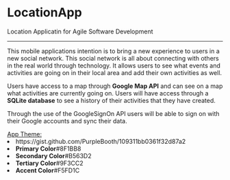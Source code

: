# LocationApp
Location Applicatin for Agile Software Development
______________________________________

This mobile applications intention is to bring a new experience to users in a new social network. This social network is all about
connecting with others in the real world through technology. It allows users to see what events and activities are going on in their
local area and add their own activities as well. 

Users have access to a map through <b>Google Map API</b> and can see on a map what activities are currently going on.
Users will have access through a <b>SQLite database</b> to see a history of their activities that they have created.

Through the use of the GoogleSignOn API users will be able to sign on with their Google accounts and sync their data.

<a id="user-content-app-theme" class="anchor" href="#app-theme" aria-hidden="true">
App Theme:
</a>
<li>https://gist.github.com/PurpleBooth/109311bb0361f32d87a2</li>
<li><strong>Primary Color</strong>#8F1BB8</li>
<li><strong>Secondary Color</strong>#B563D2</li>
<li><strong>Tertiary Color</strong>#9F3CC2</li>
<li><strong>Accent Color</strong>#F5FD1C</li>





